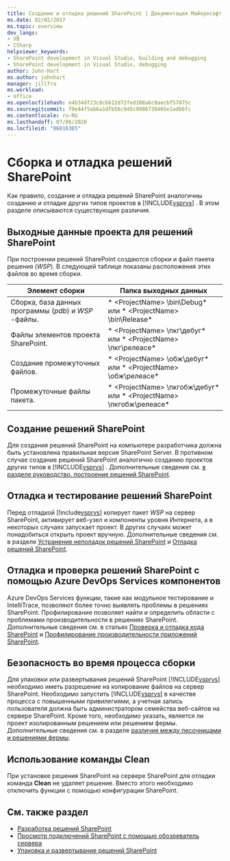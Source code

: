 ```yaml
---
title: Создание и отладка решений SharePoint | Документация Майкрософт
ms.date: 02/02/2017
ms.topic: overview
dev_langs:
- VB
- CSharp
helpviewer_keywords:
- SharePoint development in Visual Studio, building and debugging
- SharePoint development in Visual Studio, debugging
author: John-Hart
ms.author: johnhart
manager: jillfra
ms.workload:
- office
ms.openlocfilehash: e4b34df23c8cb612d72fed108a6c0aecbf57875c
ms.sourcegitcommit: f9e44f5ab6a1dfb56c945c9986730465e1adb6fc
ms.contentlocale: ru-RU
ms.lasthandoff: 07/06/2020
ms.locfileid: "86016365"
---
```

# <a name="build-and-debug-sharepoint-solutions"></a>Сборка и отладка решений SharePoint
  Как правило, создание и отладка решений SharePoint аналогичны созданию и отладке других типов проектов в [!INCLUDE[vsprvs](../sharepoint/includes/vsprvs-md.md)] . В этом разделе описываются существующие различия.

## <a name="project-output-for-sharepoint-solutions"></a>Выходные данные проекта для решений SharePoint
 При построении решений SharePoint создаются сборки и файл пакета решения (*WSP*). В следующей таблице показаны расположения этих файлов во время сборки.

|Элемент сборки|Папка выходных данных|
|----------------|-------------------|
|Сборка, база данных программы (*pdb*) и *WSP* -файлы.|* \<ProjectName> \bin\Debug* или * \<ProjectName> \bin\Release*|
|Файлы элементов проекта SharePoint.|* \<ProjectName> \пкг\дебуг* или * \<ProjectName> \пкг\релеасе*|
|Создание промежуточных файлов.|* \<ProjectName> \обж\дебуг* или * \<ProjectName> \обж\релеасе*|
|Промежуточные файлы пакета.|* \<ProjectName> \пкгобж\дебуг* или * \<ProjectName> \пкгобж\релеасе*|

## <a name="build-sharepoint-solutions"></a>Создание решений SharePoint
 Для создания решений SharePoint на компьютере разработчика должна быть установлена правильная версия SharePoint Server. В противном случае создание решений SharePoint аналогично созданию проектов других типов в [!INCLUDE[vsprvs](../sharepoint/includes/vsprvs-md.md)] . Дополнительные сведения см. [в разделе руководство. построение решений SharePoint](../sharepoint/how-to-build-sharepoint-solutions.md).

## <a name="debug-and-test-sharepoint-solutions"></a>Отладка и тестирование решений SharePoint
 Перед отладкой [!include[vsprvs](../sharepoint/includes/vsprvs-md.md)] копирует пакет *WSP* на сервер SharePoint, активирует веб-узел и компоненты уровня Интернета, а в некоторых случаях запускает проект. В других случаях может понадобиться открыть проект вручную. Дополнительные сведения см. в разделе [Устранение неполадок решений SharePoint](../sharepoint/troubleshooting-sharepoint-solutions.md) и [Отладка решений SharePoint](../sharepoint/debugging-sharepoint-solutions.md).

## <a name="debug-and-verify-sharepoint-solutions-by-using-azure-devops-services-features"></a>Отладка и проверка решений SharePoint с помощью Azure DevOps Services компонентов
 Azure DevOps Services функции, такие как модульное тестирование и IntelliTrace, позволяют более точно выявлять проблемы в решениях SharePoint. Профилирование позволяет найти и определить области с проблемами производительности в решениях SharePoint. Дополнительные сведения см. в статьях [Проверка и отладка кода SharePoint](../sharepoint/verifying-and-debugging-sharepoint-code.md) и [Профилирование производительности приложений SharePoint](../sharepoint/profiling-the-performance-of-sharepoint-applications.md).

## <a name="security-during-the-build-process"></a>Безопасность во время процесса сборки
 Для упаковки или развертывания решений SharePoint [!INCLUDE[vsprvs](../sharepoint/includes/vsprvs-md.md)] необходимо иметь разрешение на копирование файлов на сервер SharePoint. Необходимо запустить [!INCLUDE[vsprvs](../sharepoint/includes/vsprvs-md.md)] в качестве процесса с повышенными привилегиями, а учетная запись пользователя должна быть администратором семейства веб-сайтов на сервере SharePoint. Кроме того, необходимо указать, является ли проект изолированным решением или решением фермы. Дополнительные сведения см. в разделе [различия между песочницами и решениями фермы](../sharepoint/differences-between-sandboxed-and-farm-solutions.md).

## <a name="using-the-clean-command"></a>Использование команды Clean
 При установке решения SharePoint на сервере SharePoint для отладки команда **Clean** не удаляет решение. Вместо этого необходимо отключить функции с помощью конфигурации SharePoint.

## <a name="see-also"></a>См. также раздел
- [Разработка решений SharePoint](../sharepoint/developing-sharepoint-solutions.md)
- [Просмотр подключений SharePoint с помощью обозреватель сервера](../sharepoint/browsing-sharepoint-connections-using-server-explorer.md)
- [Упаковка и развертывание решений SharePoint](../sharepoint/packaging-and-deploying-sharepoint-solutions.md)
